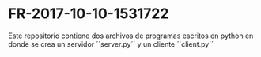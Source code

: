 # FR-2017-10-10-1531722
Este repositorio contiene dos archivos de programas escritos en python en donde se crea un servidor ´´server.py´´ y un cliente ´´client.py´´

